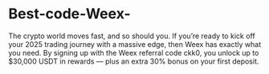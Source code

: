 # Best-code-Weex-
The crypto world moves fast, and so should you. If you’re ready to kick off your 2025 trading journey with a massive edge, then Weex has exactly what you need. By signing up with the Weex referral code ckk0, you unlock up to $30,000 USDT in rewards — plus an extra 30% bonus on your first deposit. 
